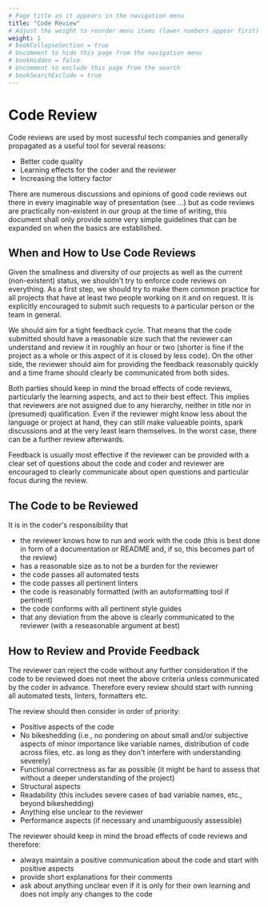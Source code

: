 ```yaml
---
# Page title as it appears in the navigation menu
title: "Code Review"
# Adjust the weight to reorder menu items (lower numbers appear first)
weight: 1
# bookCollapseSection = true
# Uncomment to hide this page from the navigation menu
# bookHidden = false
# Uncomment to exclude this page from the search
# bookSearchExclude = true
---
```


# Code Review

Code reviews are used by most sucessful tech companies and generally propagated
as a useful tool for several reasons:
  - Better code quality
  - Learning effects for the coder and the reviewer
  - Increasing the lottery factor

There are numerous discussions and opinions of good code reviews out there in
every imaginable way of presentation (see ...) but as code reviews are
practically non-existent in our group at the time of writing, this document
shall only provide some very simple guidelines that can be expanded on when the
basics are established.

## When and How to Use Code Reviews

Given the smallness and diversity of our projects as well as the current
(non-existent) status, we shouldn't try to enforce code reviews on everything. As
a first step, we should try to make them common practice for all projects that
have at least two people working on it and on request. It is explicitly
encouraged to submit such requests to a particular person or the team in
general.

We should aim for a tight feedback cycle. That means that the code submitted
should have a reasonable size such that the reviewer can understand and review
it in roughly an hour or two (shorter is fine if the project as a whole or this
aspect of it is closed by less code). On the other side, the reviewer should aim
for providing the feedback reasonably quickly and a time frame should clearly be
communicated from both sides.

Both parties should keep in mind the broad effects of code reviews, particularly
the learning aspects, and act to their best effect. This implies that reviewers
are not assigned due to any hierarchy, neither in title nor in (presumed)
qualification. Even if the reviewer might know less about the language or
project at hand, they can still make valueable points, spark discussions and at
the very least learn themselves. In the worst case, there can be a further
review afterwards.

Feedback is usually most effective if the reviewer can be provided with a clear
set of questions about the code and coder and reviewer are encouraged to clearly
communicate about open questions and particular focus during the review.

## The Code to be Reviewed

It is in the coder's responsibility that
  - the reviewer knows how to run and work with the code (this is best done
    in form of a documentation or README and, if so, this becomes part of the
    review)
  - has a reasonable size as to not be a burden for the reviewer
  - the code passes all automated tests
  - the code passes all pertinent linters
  - the code is reasonably formatted (with an autoformatting tool if
    pertinent)
  - the code conforms with all pertinent style guides
  - that any deviation from the above is clearly communicated to the reviewer
    (with a reseasonable argument at best)

## How to Review and Provide Feedback

The reviewer can reject the code without any further consideration if the code
to be reviewed does not meet the above criteria unless communicated by the coder
in advance. Therefore every review should start with running all automated
tests, linters, formatters etc.

The review should then consider in order of priority:
  - Positive aspects of the code
  - No bikeshedding (i.e., no pondering on about small and/or subjective aspects
    of minor importance like variable names, distribution of code across files,
    etc. as long as they don't interfere with understanding severely)
  - Functional correctness as far as possible (it might be hard to assess that
    without a deeper understanding of the project)
  - Structural aspects
  - Readability (this includes severe cases of bad variable names, etc., beyond
    bikeshedding)
  - Anything else unclear to the reviewer
  - Performance aspects (if necessary and unambiguously assessible)

The reviewer should keep in mind the broad effects of code reviews and
therefore:
  - always maintain a positive communication about the code and start with
    positive aspects
  - provide short explanations for their comments
  - ask about anything unclear even if it is only for their own learning and
    does not imply any changes to the code
